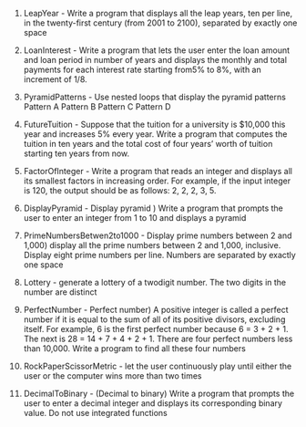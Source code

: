 1. LeapYear - Write a program that displays all the leap years, ten per line, in the twenty-first century (from 2001 to 2100), separated by exactly one space

2. LoanInterest - Write a program that lets the user enter the loan amount and loan period in number of years and displays the monthly and total payments for each interest rate starting from5% to 8%, with an increment of 1/8.

3. PyramidPatterns - Use nested loops that display the pyramid patterns Pattern A Pattern B Pattern C Pattern D

4. FutureTuition - Suppose that the tuition for a university is $10,000 this year and increases 5% every year. Write a program that
computes the tuition in ten years and the total cost of four years’ worth of tuition starting ten years from now.

5. FactorOfInteger - Write a program that reads an integer and displays all its smallest factors in increasing order. For example, if the input integer is 120, the output should be as follows: 2, 2, 2, 3, 5.

6. DisplayPyramid - Display pyramid ) Write a program that prompts the user to enter an integer from 1 to 10 and displays a pyramid

7. PrimeNumbersBetwen2to1000 - Display prime numbers between 2 and 1,000) display all the prime numbers between 2 and 1,000, inclusive. Display eight prime numbers per line. Numbers are separated by exactly one space

8. Lottery - generate a lottery of a twodigit number. The two digits in the number are distinct

9. PerfectNumber - Perfect number) A positive integer is called a perfect number if it is equal to the sum of all of its positive divisors, excluding itself. For example, 6 is the first perfect number because 6 = 3 + 2 + 1. The next is 28 = 14 + 7 + 4 + 2 + 1. There are four perfect numbers less than 10,000. Write a program to find all these four numbers

10. RockPaperScissorMetric - let the user continuously play until either the user or the computer wins more than two times

11. DecimalToBinary - (Decimal to binary) Write a program that prompts the user to enter a decimal integer and displays its corresponding binary value. Do not use integrated functions
